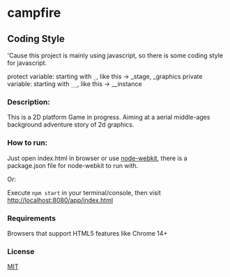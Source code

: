 campfire
========

## Coding Style

'Cause this project is mainly using javascript, so there is some coding style for javascript.

protect variable: starting with `_`, like this -> \_stage, \_graphics
private variable: starting with `__`, like this -> \_\_instance

### Description:

This is a 2D platform Game in progress.
Aiming at a aerial middle-ages background adventure story of 2d graphics.

### How to run:

Just open index.html in browser or use [node-webkit], there is a package.json file for node-webkit to run with.

Or:

Execute `npm start` in your terminal/console, then visit [http://localhost:8080/app/index.html](http://localhost:8080/app/index.html)

[node-webkit]: http://github.com/rogerwang/node-webkit

### Requirements

Browsers that support HTML5 features like Chrome 14+

### License

[MIT](./LICENSE)
